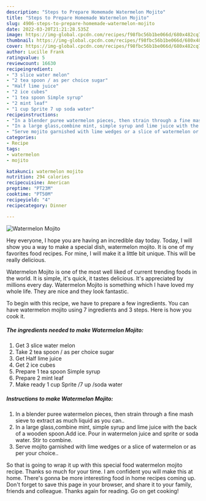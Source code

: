 ```yaml
---
description: "Steps to Prepare Homemade Watermelon Mojito"
title: "Steps to Prepare Homemade Watermelon Mojito"
slug: 4906-steps-to-prepare-homemade-watermelon-mojito
date: 2022-03-20T21:21:28.535Z
image: https://img-global.cpcdn.com/recipes/f98fbc56b1be066d/680x482cq70/watermelon-mojito-recipe-main-photo.jpg
thumbnail: https://img-global.cpcdn.com/recipes/f98fbc56b1be066d/680x482cq70/watermelon-mojito-recipe-main-photo.jpg
cover: https://img-global.cpcdn.com/recipes/f98fbc56b1be066d/680x482cq70/watermelon-mojito-recipe-main-photo.jpg
author: Lucille Frank
ratingvalue: 5
reviewcount: 16630
recipeingredient:
- "3 slice water melon"
- "2 tea spoon / as per choice sugar"
- "Half lime juice"
- "2 ice cubes"
- "1 tea spoon Simple syrup"
- "2 mint leaf"
- "1 cup Sprite 7 up soda water"
recipeinstructions:
- "In a blender puree watermelon pieces, then strain through a fine mash sieve to extract as much liquid as you can.."
- "In a large glass,combine mint, simple syrup and lime juice with the back of a wooden spoon.Add ice. Pour in watermelon juice and sprite or soda water. Stir to combine."
- "Serve mojito garnished with lime wedges or a slice of watermelon or as per your choice.."
categories:
- Recipe
tags:
- watermelon
- mojito

katakunci: watermelon mojito 
nutrition: 294 calories
recipecuisine: American
preptime: "PT23M"
cooktime: "PT50M"
recipeyield: "4"
recipecategory: Dinner

---
```



![Watermelon Mojito](https://img-global.cpcdn.com/recipes/f98fbc56b1be066d/680x482cq70/watermelon-mojito-recipe-main-photo.jpg)

Hey everyone, I hope you are having an incredible day today. Today, I will show you a way to make a special dish, watermelon mojito. It is one of my favorites food recipes. For mine, I will make it a little bit unique. This will be really delicious.



Watermelon Mojito is one of the most well liked of current trending foods in the world. It is simple, it's quick, it tastes delicious. It's appreciated by millions every day. Watermelon Mojito is something which I have loved my whole life. They are nice and they look fantastic.


To begin with this recipe, we have to prepare a few ingredients. You can have watermelon mojito using 7 ingredients and 3 steps. Here is how you cook it.

<!--inarticleads1-->

##### The ingredients needed to make Watermelon Mojito:

1. Get 3 slice water melon
1. Take 2 tea spoon / as per choice sugar
1. Get Half lime juice
1. Get 2 ice cubes
1. Prepare 1 tea spoon Simple syrup
1. Prepare 2 mint leaf
1. Make ready 1 cup Sprite /7 up /soda water




<!--inarticleads2-->

##### Instructions to make Watermelon Mojito:

1. In a blender puree watermelon pieces, then strain through a fine mash sieve to extract as much liquid as you can..
1. In a large glass,combine mint, simple syrup and lime juice with the back of a wooden spoon.Add ice. Pour in watermelon juice and sprite or soda water. Stir to combine.
1. Serve mojito garnished with lime wedges or a slice of watermelon or as per your choice..




So that is going to wrap it up with this special food watermelon mojito recipe. Thanks so much for your time. I am confident you will make this at home. There's gonna be more interesting food in home recipes coming up. Don't forget to save this page in your browser, and share it to your family, friends and colleague. Thanks again for reading. Go on get cooking!
